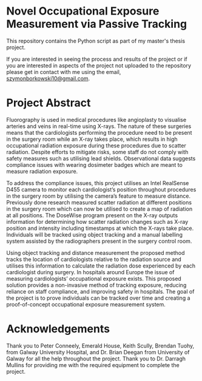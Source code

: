 # Novel Occupational Exposure Measurement via Passive Tracking
This repository contains the Python script as part of my master's thesis project.

If you are interested in seeing the process and results of the project or if you are interested in aspects of the project not uploaded to the repository please get in contact with me using the email, szymonborkowski10@gmail.com.

# Project Abstract
Fluorography is used in medical procedures like angioplasty to visualise arteries and veins in real-time using X-rays. The nature of these surgeries means that the cardiologists performing the procedure need to be present in the surgery room while an X-ray takes place, which results in high occupational radiation exposure during these procedures due to scatter radiation. Despite efforts to mitigate risks, some staff do not comply with safety measures such as utilising lead shields. Observational data suggests compliance issues with wearing dosimeter badges which are meant to measure radiation exposure. 

To address the compliance issues, this project utilises an Intel RealSense D455 camera to monitor each cardiologist’s position throughout procedures in the surgery room by utilising the camera’s feature to measure distance. Previously done research measured scatter radiation at different positions in the surgery room which can now be utilised to create a map of radiation at all positions. The DoseWise program present on the X-ray outputs information for determining how scatter radiation changes such as X-ray position and intensity including timestamps at which the X-rays take place. Individuals will be tracked using object tracking and a manual labelling system assisted by the radiographers present in the surgery control room.

Using object tracking and distance measurement the proposed method tracks the location of cardiologists relative to the radiation source and utilises this information to calculate the radiation dose experienced by each cardiologist during surgery.
In hospitals around Europe the issue of measuring cardiologists’ occupational exposure exists. This proposed solution provides a non-invasive method of tracking exposure, reducing reliance on staff compliance, and improving safety in hospitals. The goal of the project is to prove individuals can be tracked over time and creating a proof-of-concept occupational exposure measurement system.

# Acknowledgements
Thank you to Peter Conneely, Emerald House, Keith Scully, Brendan Tuohy, from Galway University Hospital, and Dr. Brian Deegan from University of Galway for all the help throughout the project. Thank you to Dr. Darragh Mullins for providing me with the required equipment to complete the project.
